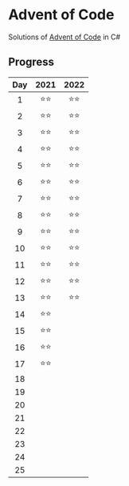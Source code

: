 # Advent of Code
Solutions of [Advent of Code](https://adventofcode.com/) in C#

## Progress
| Day | 2021 | 2022 |
|:---:|:----:|:----:|
|  1  |  ⭐⭐  |  ⭐⭐  |
|  2  |  ⭐⭐  |  ⭐⭐  |
|  3  |  ⭐⭐  |  ⭐⭐  |
|  4  |  ⭐⭐  |  ⭐⭐  |
|  5  |  ⭐⭐  |  ⭐⭐  |
|  6  |  ⭐⭐  |  ⭐⭐  |
|  7  |  ⭐⭐  |  ⭐⭐  |
|  8  |  ⭐⭐  |  ⭐⭐  |
|  9  |  ⭐⭐  |  ⭐⭐  |
|  10 |  ⭐⭐  |  ⭐⭐  |
|  11 |  ⭐⭐  |  ⭐⭐  |
|  12 |  ⭐⭐  |  ⭐⭐  |
|  13 |  ⭐⭐  |  ⭐⭐  |
|  14 |  ⭐⭐  |      |
|  15 |  ⭐⭐  |      |
|  16 |  ⭐⭐  |      |
|  17 |  ⭐⭐  |      |
|  18 |      |      |
|  19 |      |      |
|  20 |      |      |
|  21 |      |      |
|  22 |      |      |
|  23 |      |      |
|  24 |      |      |
|  25 |      |      |
